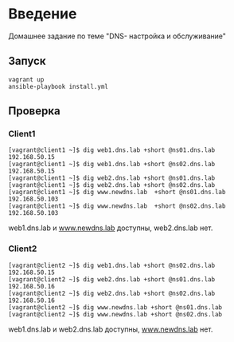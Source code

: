 # **Введение**

Домашнее задание по теме "DNS- настройка и обслуживание"

## **Запуск**

```
vagrant up
ansible-playbook install.yml
```

## **Проверка**

### **Client1**

```
[vagrant@client1 ~]$ dig web1.dns.lab +short @ns01.dns.lab
192.168.50.15
[vagrant@client1 ~]$ dig web1.dns.lab +short @ns02.dns.lab
192.168.50.15
[vagrant@client1 ~]$ dig web2.dns.lab +short @ns01.dns.lab
[vagrant@client1 ~]$ dig web2.dns.lab +short @ns02.dns.lab
[vagrant@client1 ~]$ dig www.newdns.lab  +short @ns01.dns.lab
192.168.50.103
[vagrant@client1 ~]$ dig www.newdns.lab  +short @ns02.dns.lab
192.168.50.103
```

web1.dns.lab и www.newdns.lab доступны, web2.dns.lab нет.

### **Client2**
```
[vagrant@client2 ~]$ dig web1.dns.lab +short @ns02.dns.lab
192.168.50.15
[vagrant@client2 ~]$ dig web2.dns.lab +short @ns01.dns.lab
192.168.50.16
[vagrant@client2 ~]$ dig web2.dns.lab +short @ns02.dns.lab
192.168.50.16
[vagrant@client2 ~]$ dig www.newdns.lab +short @ns01.dns.lab
[vagrant@client2 ~]$ dig www.newdns.lab +short @ns02.dns.lab
```
web1.dns.lab и web2.dns.lab доступны, www.newdns.lab нет.
